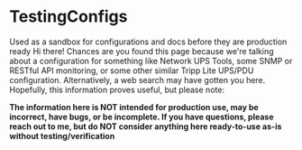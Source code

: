 # TestingConfigs
Used as a sandbox for configurations and docs before they are production ready
Hi there!
Chances are you found this page because we're talking about a configuration for something like Network UPS Tools, some SNMP or RESTful API monitoring, or some other similar Tripp Lite UPS/PDU configuration. Alternatively, a web search may have gotten you here. Hopefully, this information proves useful, but please note:

**The information here is NOT intended for production use, may be incorrect, have bugs, or be incomplete. If you have questions, please reach out to me, but do NOT consider anything here ready-to-use as-is without testing/verification**
